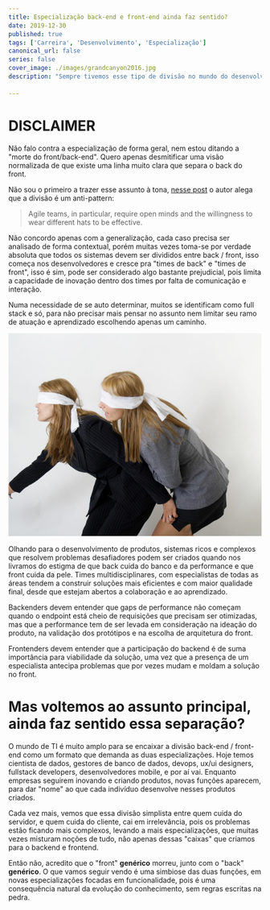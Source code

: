 ```yaml
---
title: Especialização back-end e front-end ainda faz sentido?
date: 2019-12-30
published: true
tags: ['Carreira', 'Desenvolvimento', 'Especialização']
canonical_url: false
series: false
cover_image: ./images/grandcanyon2016.jpg
description: "Sempre tivemos esse tipo de divisão no mundo do desenvolvimento, vamos pensar se isso ainda faz sentido nos dias de hoje?"

---
```


# DISCLAIMER

Não falo contra a especialização de forma geral, nem estou ditando a "morte do front/back-end". Quero apenas desmitificar uma visão normalizada de que existe uma linha muito clara que separa o back do front.

Não sou o primeiro a trazer esse assunto à tona, [nesse post](https://www.thoughtworks.com/insights/blog/dividing-frontend-backend-antipattern) o autor alega que a divisão é um anti-pattern:

> Agile teams, in particular, require open minds and the willingness to wear different hats to be effective.

Não concordo apenas com a generalização, cada caso precisa ser analisado de forma contextual, porém muitas vezes toma-se por verdade absoluta que todos os sistemas devem ser divididos entre back / front, isso começa nos desenvolvedores e cresce pra "times de back" e "times de front", isso é sim, pode ser considerado algo bastante prejudicial, pois limita a capacidade de inovação dentro dos times por falta de comunicação e interação.

Numa necessidade de se auto determinar, muitos se identificam como full stack e só, para não precisar mais pensar no assunto nem limitar seu ramo de atuação e aprendizado escolhendo apenas um caminho.

![Blind Girls](./images/blind-leading-blind-1239882.jpg)

Olhando para o desenvolvimento de produtos, sistemas ricos e complexos que resolvem problemas desafiadores podem ser criados quando nos livramos do estigma de que back cuida do banco e da performance e que front cuida da pele. Times multidisciplinares, com especialistas de todas as áreas tendem a construir soluções mais eficientes e com maior qualidade final, desde que estejam abertos a colaboração e ao aprendizado.

Backenders devem entender que gaps de performance não começam quando o endpoint está cheio de requisições que precisam ser otimizadas, mas que a performance tem de ser levada em consideração na ideação do produto, na validação dos protótipos e na escolha de arquitetura do front.

Frontenders devem entender que a participação do backend é de suma importância para viabilidade da solução, uma vez que a presença de um especialista antecipa problemas que por vezes mudam e moldam a solução no front.

# Mas voltemos ao assunto principal, ainda faz sentido essa separação?

O mundo de TI é muito amplo para se encaixar a divisão back-end / front-end como um formato que demanda as duas especializações. Hoje temos cientista de dados, gestores de banco de dados, devops, ux/ui designers, fullstack developers, desenvolvedores mobile, e por aí vai. Enquanto empresas seguirem inovando e criando produtos, novas funções aparecem, para dar "nome" ao que cada indivíduo desenvolve nesses produtos criados.

Cada vez mais, vemos que essa divisão simplista entre quem cuida do servidor, e quem cuida do cliente, cai em irrelevância, pois os problemas estão ficando mais complexos, levando a mais especializações, que muitas vezes misturam noções de tudo, não apenas dessas "caixas" que criamos para o backend e frontend.

Então não, acredito que o "front" **genérico** morreu, junto com o "back" **genérico**. O que vamos seguir vendo é uma simbiose das duas funções, em novas especializações focadas em funcionalidade, pois é uma consequência natural da evolução do conhecimento, sem regras escritas na pedra.


